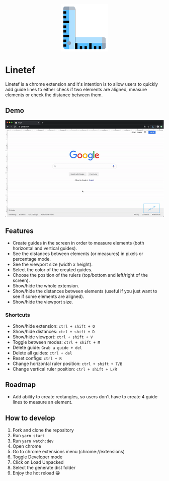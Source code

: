<div align="center">
  <img alt="Linetef logo" src="src/icons/icon.svg" width="150"/>
</div>

# Linetef

Linetef is a chrome extension and it's intention is to allow users to quickly add guide lines to either check if two elements are aligned, measure elements or check the distance between them.

## Demo

![Linetef chrome extension demo](graphics/demo.gif)

## Features

* Create guides in the screen in order to measure elements (both horizontal and vertical guides).
* See the distances between elements (or measures) in pixels or percentage mode.
* See the viewport size (width x height).
* Select the color of the created guides.
* Choose the position of the rulers (top/bottom and left/right of the screen).
* Show/hide the whole extension.
* Show/hide the distances between elements (useful if you just want to see if some elements are aligned).
* Show/hide the viewport size.

### Shortcuts

* Show/hide extension: `ctrl + shift + O`
* Show/hide distances: `ctrl + shift + D`
* Show/hide viewport: `ctrl + shift + V`
* Toggle between modes: `ctrl + shift + M`
* Delete guide: `Grab a guide + del`
* Delete all guides: `ctrl + del`
* Reset configs: `ctrl + R`
* Change horizontal ruler position: `ctrl + shift + T/B`
* Change vertical ruler position: `ctrl + shift + L/R`

## Roadmap

* Add ability to create rectangles, so users don't have to create 4 guide lines to measure an element.

## How to develop

1. Fork and clone the repository
2. Run `yarn start`
3. Run `yarn watch:dev`
4. Open chrome
5. Go to chrome extensions menu (chrome://extensions)
6. Toggle Developer mode
7. Click on Load Unpacked
8. Select the generate dist folder
9. Enjoy the hot reload 😁
